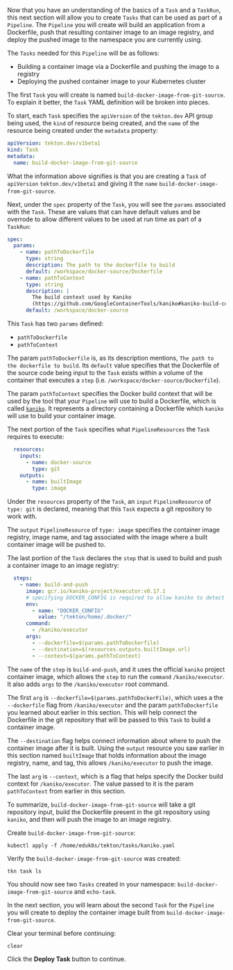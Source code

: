 Now that you have an understanding of the basics of a `Task` and a `TaskRun`, 
this next section will allow you to create `Tasks` that can be used as part 
of a `Pipeline`. The `Pipeline` you will create will build an application from 
a Dockerfile, push that resulting container image to an image registry, and deploy 
the pushed image to the namespace you are currently using.

The `Tasks` needed for this `Pipeline` will be as follows:
* Building a container image via a Dockerfile and pushing the image to a registry
* Deploying the pushed container image to your Kubernetes cluster

The first `Task` you will create is named `build-docker-image-from-git-source`. To
explain it better, the `Task` YAML definition will be broken into pieces.

To start, each `Task` specifies the `apiVersion` of the `tekton.dev` API group being used, 
the `kind` of resource being created, and the `name` of the resource being created under 
the `metadata` property:

```yaml
apiVersion: tekton.dev/v1beta1
kind: Task
metadata:
  name: build-docker-image-from-git-source
```

What the information above signifies is that you are creating a `Task` of `apiVersion` `tekton.dev/v1beta1`
and giving it the `name` `build-docker-image-from-git-source`. 

Next, under the `spec` property of the `Task`, you will see the `params` associated with the `Task`. These 
are values that can have default values and be overrode to allow different values to be used at run time as 
part of a `TaskRun`:

```yaml
spec:
  params:
    - name: pathToDockerfile
      type: string
      description: The path to the dockerfile to build
      default: /workspace/docker-source/Dockerfile
    - name: pathToContext
      type: string
      description: |
        The build context used by Kaniko
        (https://github.com/GoogleContainerTools/kaniko#kaniko-build-contexts)
      default: /workspace/docker-source
```

This `Task` has two `params` defined:
* `pathToDockerfile`
* `pathToContext`

The param `pathToDockerfile` is, as its description mentions, `The path to the dockerfile to build`. Its `default` 
value specifies that the Dockerfile of the source code being input to the `Task` exists within a volume of the 
container that executes a `step` (i.e. `/workspace/docker-source/Dockerfile`).

The param `pathToContext` specifies the Docker build context that will be used by the tool that your `Pipeline` will 
use to build a Dockerfile, which is called [`kaniko`](https://github.com/GoogleContainerTools/kaniko#kaniko---build-images-in-kubernetes). 
It represents a directory containing a Dockerfile which `kaniko` will use to build your container image. 

The next portion of the `Task` specifies what `PipelineResources` the `Task` requires to execute:

```yaml  
  resources:
    inputs:
      - name: docker-source
        type: git
    outputs:
      - name: builtImage
        type: image
```

Under the `resources` property of the `Task`, an `input` `PipelineResource` of `type: git` is declared, meaning that this 
`Task` expects a git repository to work with. 

The `output` `PipelineResource` of `type: image` specifies the container image registry, image name, and tag associated with 
the image where a built container image will be pushed to. 

The last portion of the `Task` declares the `step` that is used to build and push a container image to an image registry:

```yaml
  steps:
    - name: build-and-push
      image: gcr.io/kaniko-project/executor:v0.17.1
      # specifying DOCKER_CONFIG is required to allow kaniko to detect docker credential
      env:
        - name: "DOCKER_CONFIG"
          value: "/tekton/home/.docker/"
      command:
        - /kaniko/executor
      args:
        - --dockerfile=$(params.pathToDockerfile)
        - --destination=$(resources.outputs.builtImage.url)
        - --context=$(params.pathToContext)
```

The `name` of the `step` is `build-and-push`, and it uses the official `kaniko` project container image, which allows the 
`step` to run the `command` `/kaniko/executor`. It also adds `args` to the `/kaniko/executor` root command. 

The first `arg` is `--dockerfile=$(params.pathToDockerFile)`, which uses a the `--dockerfile` flag from `/kaniko/executor` 
and the param `pathToDockerfile` you learned about earlier in this section. This will help connect the Dockerfile in the git 
repository that will be passed to this `Task` to build a container image.

The `--destination` flag helps connect information about where to push the container image after it is built. Using the 
`output` resource you saw earlier in this section named `builtImage` that holds information about the image registry, name, 
and tag, this allows `/kaniko/executor` to push the image. 

The last `arg` is `--context`, which is a flag that helps specify the Docker build context for `/kaniko/executor`. The value 
passed to it is the param `pathToContext` from earlier in this section.

To summarize, `build-docker-image-from-git-source` will take a git repository input, build the Dockerfile present in the git 
repository using `kaniko`, and then will push the image to an image registry.

Create `build-docker-image-from-git-source`:

```execute-1
kubectl apply -f /home/eduk8s/tekton/tasks/kaniko.yaml
```

Verify the `build-docker-image-from-git-source` was created:

```execute-1
tkn task ls
```

You should now see two `Tasks` created in your namespace: `build-docker-image-from-git-source` and `echo-task`.

In the next section, you will learn about the second `Task` for the `Pipeline` you will create to deploy the 
container image built from `build-docker-image-from-git-source`.

Clear your terminal before continuing:

```execute-1 
clear
```

Click the **Deploy Task** button to continue.